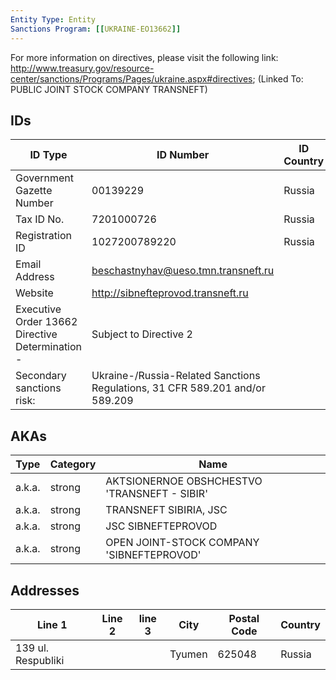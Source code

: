 ```yaml
---
Entity Type: Entity
Sanctions Program: [[UKRAINE-EO13662]]
---
```

For more information on directives, please visit the following link: http://www.treasury.gov/resource-center/sanctions/Programs/Pages/ukraine.aspx#directives; (Linked To: PUBLIC JOINT STOCK COMPANY TRANSNEFT)

## IDs
| ID Type | ID Number | ID Country |
|---------|-----------|------------|
| Government Gazette Number | 00139229 | Russia |
| Tax ID No. | 7201000726 | Russia |
| Registration ID | 1027200789220 | Russia |
| Email Address | beschastnyhav@ueso.tmn.transneft.ru |  |
| Website | http://sibnefteprovod.transneft.ru |  |
| Executive Order 13662 Directive Determination - | Subject to Directive 2 |  |
| Secondary sanctions risk: | Ukraine-/Russia-Related Sanctions Regulations, 31 CFR 589.201 and/or 589.209 |  |


## AKAs
| Type | Category | Name      | 
|------|----------|-----------|
| a.k.a. | strong | AKTSIONERNOE OBSHCHESTVO 'TRANSNEFT - SIBIR' |
| a.k.a. | strong | TRANSNEFT SIBIRIA, JSC |
| a.k.a. | strong | JSC SIBNEFTEPROVOD |
| a.k.a. | strong | OPEN JOINT-STOCK COMPANY 'SIBNEFTEPROVOD' |


## Addresses
| Line 1 | Line 2 | line 3 | City | Postal Code| Country | 
|--------|--------|--------|------|------------|---------|
| 139 ul. Respubliki |  |  | Tyumen | 625048 | Russia |

